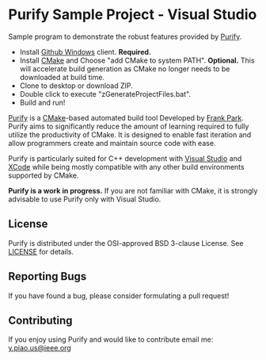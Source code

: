 Purify Sample Project - Visual Studio
=====

Sample program to demonstrate the robust features provided by [Purify](https://github.com/piaoasd123/Purify).

 - Install [Github Windows](https://windows.github.com/) client. **Required.**
 - Install [CMake](http://www.cmake.org/) and Choose "add CMake to system PATH". **Optional.** This will accelerate build generation as CMake no longer needs to be downloaded at build time.
 - Clone to desktop or download ZIP.
 - Double click to execute "zGenerateProjectFiles.bat".
 - Build and run!
 
[Purify](https://github.com/piaoasd123/Purify) is a [CMake](http://www.cmake.org/)-based automated build tool Developed by [Frank Park](https://www.linkedin.com/profile/view?id=365243381). Purify aims to significantly reduce the amount of learning required to fully utilize the productivity of CMake. It is designed to enable fast iteration and allow programmers create and maintain source code with ease.

Purify is particularly suited for C++ development with [Visual Studio](http://www.visualstudio.com/) and [XCode](https://developer.apple.com/xcode/) while being mostly compatible with any other build environments supported by CMake.

**Purify is a work in progress.** If you are not familiar with CMake, it is strongly advisable to use Purify only with Visual Studio.

License
-------

Purify is distributed under the OSI-approved BSD 3-clause License.
See [LICENSE](https://raw.github.com/piaoasd123/PurifySampleProject/master/LICENSE) for details.

Reporting Bugs
--------------

If you have found a bug, please consider formulating a pull request!

Contributing
------------

If you enjoy using Purify and would like to contribute email me: y.piao.us@ieee.org
